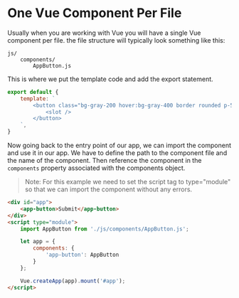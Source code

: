 # One Vue Component Per File

Usually when you are working with Vue you will have a single Vue component per file. the file structure will typically look something like this:

```
js/
    components/
        AppButton.js

```

This is where we put the template code and add the export statement.

```js
export default {
    template: `
        <button class="bg-gray-200 hover:bg-gray-400 border rounded p-5 py-2">
            <slot />
        </button>
    `,
}
```

Now going back to the entry point of our app, we can import the component and use it in our app. We have to define the path to the component file and the name of the component. Then reference the component in the `components` property associated with the components object.

> Note: For this example we need to set the script tag to type="module" so that we can import the component without any errors.

```html
<div id="app">
    <app-button>Submit</app-button>
</div>
<script type="module">
    import AppButton from './js/components/AppButton.js';

    let app = {
        components: {
            'app-button': AppButton
        }
    };

    Vue.createApp(app).mount('#app');
</script>
```
